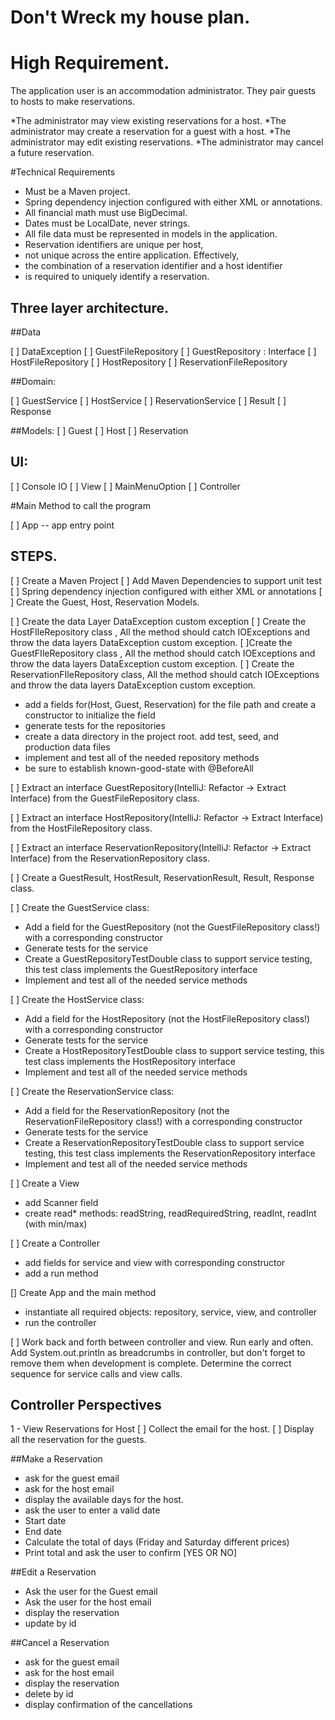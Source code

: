 # Don't Wreck my house plan.

# High Requirement.

The application user is an accommodation administrator. They pair guests to hosts to make reservations.

*The administrator may view existing reservations for a host.
*The administrator may create a reservation for a guest with a host.
*The administrator may edit existing reservations.
*The administrator may cancel a future reservation.


#Technical Requirements
* Must be a Maven project.
* Spring dependency injection configured with either XML or annotations.
* All financial math must use BigDecimal.
* Dates must be LocalDate, never strings.
* All file data must be represented in models in the application.
* Reservation identifiers are unique per host,
* not unique across the entire application. Effectively,
* the combination of a reservation identifier and a host identifier 
* is required to uniquely identify a reservation.

## Three layer architecture.
##Data

[ ] DataException
[ ] GuestFileRepository
[ ] GuestRepository : Interface
[ ] HostFileRepository 
[ ] HostRepository 
[ ] ReservationFileRepository

##Domain: 

[ ] GuestService
[ ] HostService
[ ] ReservationService
[ ] Result
[ ] Response

##Models: 
[ ] Guest
[ ] Host
[ ] Reservation

## UI: 
[ ] Console IO 
[ ] View
[ ] MainMenuOption 
[ ] Controller

#Main Method to call the program 

[ ] App -- app entry point

## STEPS.

[ ] Create a Maven Project 
[ ] Add Maven Dependencies to support unit test
[ ] Spring dependency injection configured with either XML or annotations 
[ ] Create the Guest, Host, Reservation Models.

[ ] Create the data Layer DataException custom exception
[ ] Create the HostFIleRepository class ,
All the method should catch IOExceptions and throw the data layers DataException custom exception.
[ ]Create the GuestFIleRepository class , 
All the method should catch IOExceptions and throw the data layers DataException custom exception.
[ ] Create the ReservationFIleRepository class, 
All the method should catch IOExceptions and throw the data layers DataException custom exception.

* add a fields for(Host, Guest, Reservation) for the file path and create a constructor to initialize the field
* generate tests for the repositories
* create a data directory in the project root. add test, seed, and production data files
* implement and test all of the needed repository methods
* be sure to establish known-good-state with @BeforeAll

[ ] Extract an interface GuestRepository(IntelliJ: Refactor -> Extract Interface) 
from the GuestFileRepository class.

[ ] Extract an interface HostRepository(IntelliJ: Refactor -> Extract Interface)
from the HostFileRepository class.

[ ] Extract an interface ReservationRepository(IntelliJ: Refactor -> Extract Interface)
from the ReservationRepository class.

[ ] Create a GuestResult, HostResult, ReservationResult, Result, Response class.


[ ] Create the GuestService class:
* Add a field for the GuestRepository (not the GuestFileRepository class!) with a corresponding constructor
* Generate tests for the service
* Create a GuestRepositoryTestDouble class to support service testing, this test class implements the GuestRepository interface
* Implement and test all of the needed service methods

[ ] Create the HostService class:
* Add a field for the HostRepository (not the HostFileRepository class!) with a corresponding constructor
* Generate tests for the service
* Create a HostRepositoryTestDouble class to support service testing, this test class implements the HostRepository interface
* Implement and test all of the needed service methods

[ ] Create the ReservationService class:
* Add a field for the ReservationRepository (not the ReservationFileRepository class!) with a corresponding constructor
* Generate tests for the service
* Create a ReservationRepositoryTestDouble class to support service testing, this test class implements the ReservationRepository interface
* Implement and test all of the needed service methods

[ ] Create a View
* add Scanner field
* create read* methods: readString, readRequiredString, readInt, readInt (with min/max) 

[ ] Create a Controller
* add fields for service and view with corresponding constructor
* add a run method

[] Create App and the main method
* instantiate all required objects: repository, service, view, and controller
* run the controller

[ ] Work back and forth between controller and view. 
    Run early and often. Add System.out.println as breadcrumbs in
    controller, but don't forget to remove them when development is complete.
    Determine the correct sequence for service calls and view calls.



## Controller Perspectives

1 - View Reservations for Host 
[ ] Collect the email for the host.
[ ] Display all the reservation for the guests.


##Make a Reservation

* ask for the guest email
* ask for the host email
* display the available days for the host.
* ask the user to enter a valid date 
* Start date 
* End date 
* Calculate the total of days (Friday and Saturday different prices)
* Print total and ask the user to confirm [YES OR NO]

##Edit a Reservation
* Ask the user for the Guest email
* Ask the user for the host email
* display the reservation
* update by id


##Cancel a Reservation
* ask for the guest email
* ask for the host email
* display the reservation 
* delete by id 
* display confirmation of the cancellations













 
